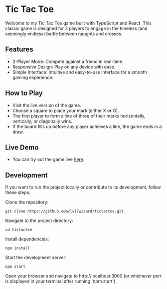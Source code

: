 # Tic Tac Toe

Welcome to my Tic Tac Toe game built with TypeScript and React. This classic game is designed for 2 players to engage in the timeless (and seemingly endless) battle between naughts and crosses.

## Features
- 2-Player Mode: Compete against a friend in real-time.
- Responsive Design: Play on any device with ease.
- Simple Interface: Intuitive and easy-to-use interface for a smooth gaming experience.

## How to Play
- Visit the live version of the game.
- Choose a square to place your mark (either X or O).
- The first player to form a line of three of their marks horizontally, vertically, or diagonally wins.
- If the board fills up before any player achieves a line, the game ends in a draw.

## Live Demo
- You can try out the game live [here](https://tictactoedj.netlify.app/).

## Development
If you want to run the project locally or contribute to its development, follow these steps:

Clone the repository:
```
git clone https://github.com/lvl7wizard/tictactoe.git
```
Navigate to the project directory:
```
cd tictactoe
```
Install dependencies:
```
npm install
```
Start the development server:
```
npm start
```
Open your browser and navigate to http://localhost:3000 (or whichever port is displayed in your terminal after running 'npm start').

